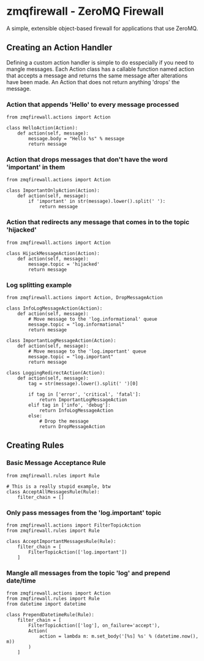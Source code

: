 zmqfirewall - ZeroMQ Firewall
=============================

A simple, extensible object-based firewall for applications that use ZeroMQ.


Creating an Action Handler
--------------------------

Defining a custom action handler is simple to do esspecially if you need to
mangle messages. Each Action class has a callable function named action that 
accepts a message and returns the same message after alterations have been
made. An Action that does not return anything 'drops' the message.

### Action that appends 'Hello' to every message processed
    from zmqfirewall.actions import Action

    class HelloAction(Action):
        def action(self, message):
            message.body = "Hello %s" % message
            return message

### Action that drops messages that don't have the word 'important' in them
    from zmqfirewall.actions import Action

    class ImportantOnlyAction(Action):
        def action(self, message):
            if 'important' in str(message).lower().split(' '):
                return message

### Action that redirects any message that comes in to the topic 'hijacked'
    from zmqfirewall.actions import Action

    class HijackMessageAction(Action):
        def action(self, message):
            message.topic = 'hijacked'
            return message

### Log splitting example
    from zmqfirewall.actions import Action, DropMessageAction

    class InfoLogMessageAction(Action):
        def action(self, message):
            # Move message to the 'log.informational' queue
            message.topic = "log.informational"
            return message

    class ImportantLogMessageAction(Action):
        def action(self, message):
            # Move message to the 'log.important' queue
            message.topic = "log.important" 
            return message

    class LoggingRedirectAction(Action):
        def action(self, message):
            tag = str(message).lower().split(' ')[0]

            if tag in ['error', 'critical', 'fatal']:
                return ImportantLogMessageAction
            elif tag in ['info', 'debug']:
                return InfoLogMessageAction
            else:
                # Drop the message
                return DropMessageAction

Creating Rules
--------------

### Basic Message Acceptance Rule
    from zmqfirewall.rules import Rule

    # This is a really stupid example, btw
    class AcceptAllMessagesRule(Rule):
        filter_chain = []


### Only pass messages from the 'log.important' topic
    from zmqfirewall.actions import FilterTopicAction
    from zmqfirewall.rules import Rule

    class AcceptImportantMessagesRule(Rule):
        filter_chain = [
            FilterTopicAction(['log.important'])
        ]

### Mangle all messages from the topic 'log' and prepend date/time
    from zmqfirewall.actions import Action
    from zmqfirewall.rules import Rule
    from datetime import datetime

    class PrependDatetimeRule(Rule):
        filter_chain = [
            FilterTopicAction(['log'], on_failure='accept'),
            Action(
                action = lambda m: m.set_body('[%s] %s' % (datetime.now(), m))
            )
        ]
